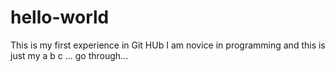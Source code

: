 # hello-world
This is my first experience in Git HUb
I am novice in programming and this is just my a b c ... go through...
